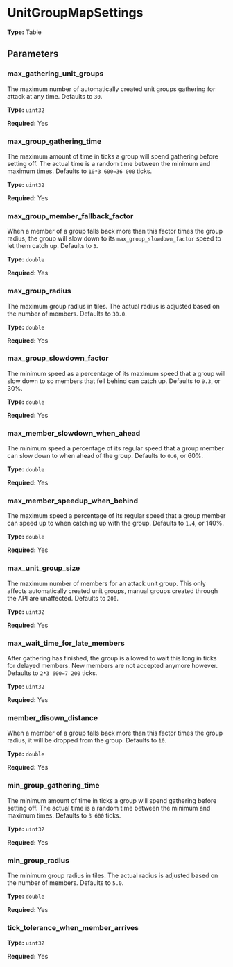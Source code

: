 # UnitGroupMapSettings

**Type:** Table

## Parameters

### max_gathering_unit_groups

The maximum number of automatically created unit groups gathering for attack at any time. Defaults to `30`.

**Type:** `uint32`

**Required:** Yes

### max_group_gathering_time

The maximum amount of time in ticks a group will spend gathering before setting off. The actual time is a random time between the minimum and maximum times. Defaults to `10*3 600=36 000` ticks.

**Type:** `uint32`

**Required:** Yes

### max_group_member_fallback_factor

When a member of a group falls back more than this factor times the group radius, the group will slow down to its `max_group_slowdown_factor` speed to let them catch up. Defaults to `3`.

**Type:** `double`

**Required:** Yes

### max_group_radius

The maximum group radius in tiles. The actual radius is adjusted based on the number of members. Defaults to `30.0`.

**Type:** `double`

**Required:** Yes

### max_group_slowdown_factor

The minimum speed as a percentage of its maximum speed that a group will slow down to so members that fell behind can catch up. Defaults to `0.3`, or 30%.

**Type:** `double`

**Required:** Yes

### max_member_slowdown_when_ahead

The minimum speed a percentage of its regular speed that a group member can slow down to when ahead of the group. Defaults to `0.6`, or 60%.

**Type:** `double`

**Required:** Yes

### max_member_speedup_when_behind

The maximum speed a percentage of its regular speed that a group member can speed up to when catching up with the group. Defaults to `1.4`, or 140%.

**Type:** `double`

**Required:** Yes

### max_unit_group_size

The maximum number of members for an attack unit group. This only affects automatically created unit groups, manual groups created through the API are unaffected. Defaults to `200`.

**Type:** `uint32`

**Required:** Yes

### max_wait_time_for_late_members

After gathering has finished, the group is allowed to wait this long in ticks for delayed members. New members are not accepted anymore however. Defaults to `2*3 600=7 200` ticks.

**Type:** `uint32`

**Required:** Yes

### member_disown_distance

When a member of a group falls back more than this factor times the group radius, it will be dropped from the group. Defaults to `10`.

**Type:** `double`

**Required:** Yes

### min_group_gathering_time

The minimum amount of time in ticks a group will spend gathering before setting off. The actual time is a random time between the minimum and maximum times. Defaults to `3 600` ticks.

**Type:** `uint32`

**Required:** Yes

### min_group_radius

The minimum group radius in tiles. The actual radius is adjusted based on the number of members. Defaults to `5.0`.

**Type:** `double`

**Required:** Yes

### tick_tolerance_when_member_arrives

**Type:** `uint32`

**Required:** Yes

